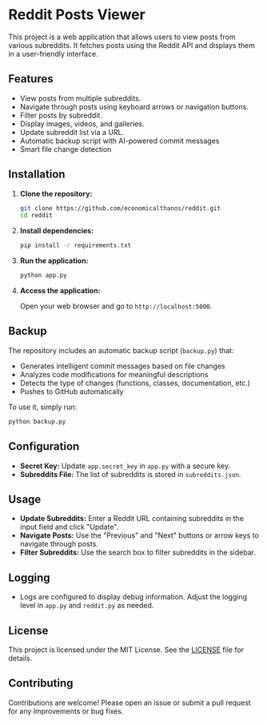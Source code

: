 # Reddit Posts Viewer

This project is a web application that allows users to view posts from various subreddits. It fetches posts using the Reddit API and displays them in a user-friendly interface.

## Features

- View posts from multiple subreddits.
- Navigate through posts using keyboard arrows or navigation buttons.
- Filter posts by subreddit.
- Display images, videos, and galleries.
- Update subreddit list via a URL.
- Automatic backup script with AI-powered commit messages
- Smart file change detection

## Installation

1. **Clone the repository:**

   ```bash
   git clone https://github.com/economicalthanos/reddit.git
   cd reddit
   ```

2. **Install dependencies:**

   ```bash
   pip install -r requirements.txt
   ```

3. **Run the application:**

   ```bash
   python app.py
   ```

4. **Access the application:**

   Open your web browser and go to `http://localhost:5000`.

## Backup

The repository includes an automatic backup script (`backup.py`) that:
- Generates intelligent commit messages based on file changes
- Analyzes code modifications for meaningful descriptions
- Detects the type of changes (functions, classes, documentation, etc.)
- Pushes to GitHub automatically

To use it, simply run:
```bash
python backup.py
```

## Configuration

- **Secret Key:** Update `app.secret_key` in `app.py` with a secure key.
- **Subreddits File:** The list of subreddits is stored in `subreddits.json`.

## Usage

- **Update Subreddits:** Enter a Reddit URL containing subreddits in the input field and click "Update".
- **Navigate Posts:** Use the "Previous" and "Next" buttons or arrow keys to navigate through posts.
- **Filter Subreddits:** Use the search box to filter subreddits in the sidebar.

## Logging

- Logs are configured to display debug information. Adjust the logging level in `app.py` and `reddit.py` as needed.

## License

This project is licensed under the MIT License. See the [LICENSE](LICENSE) file for details.

## Contributing

Contributions are welcome! Please open an issue or submit a pull request for any improvements or bug fixes.
